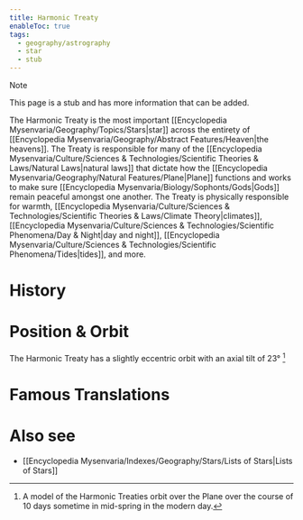 ```yaml
---
title: Harmonic Treaty
enableToc: true
tags:
  - geography/astrography
  - star
  - stub
---
```


> [!note]
> This page is a stub and has more information that can be added.

The Harmonic Treaty is the most important [[Encyclopedia Mysenvaria/Geography/Topics/Stars|star]] across the entirety of [[Encyclopedia Mysenvaria/Geography/Abstract Features/Heaven|the heavens]]. The Treaty is responsible for many of the [[Encyclopedia Mysenvaria/Culture/Sciences & Technologies/Scientific Theories & Laws/Natural Laws|natural laws]] that dictate how the [[Encyclopedia Mysenvaria/Geography/Natural Features/Plane|Plane]] functions and works to make sure [[Encyclopedia Mysenvaria/Biology/Sophonts/Gods|Gods]] remain peaceful amongst one another. The Treaty is physically responsible for warmth, [[Encyclopedia Mysenvaria/Culture/Sciences & Technologies/Scientific Theories & Laws/Climate Theory|climates]], [[Encyclopedia Mysenvaria/Culture/Sciences & Technologies/Scientific Phenomena/Day & Night|day and night]], [[Encyclopedia Mysenvaria/Culture/Sciences & Technologies/Scientific Phenomena/Tides|tides]], and more.
# History

# Position & Orbit
The Harmonic Treaty has a slightly eccentric orbit with an axial tilt of 23°
[^figure1]
# Famous Translations

# Also see
- [[Encyclopedia Mysenvaria/Indexes/Geography/Stars/Lists of Stars|Lists of Stars]]

[^figure1]: A model of the Harmonic Treaties orbit over the Plane over the course of 10 days sometime in mid-spring in the modern day.
